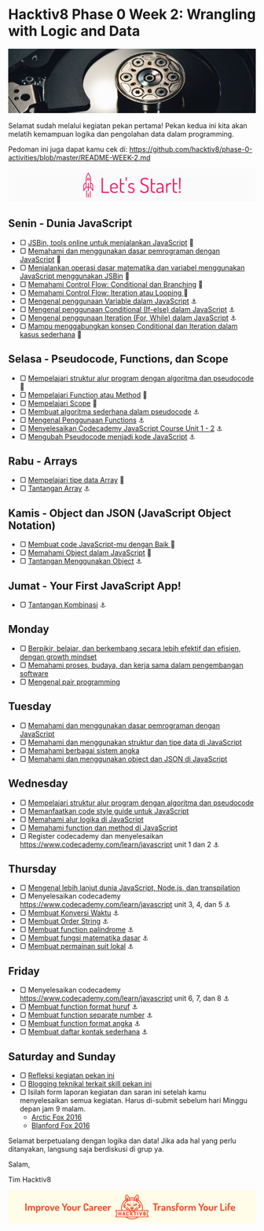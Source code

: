 # Hacktiv8 Phase 0 Week 2: Wrangling with Logic and Data

![Header](assets/header-w2.jpg)

Selamat sudah melalui kegiatan pekan pertama! Pekan kedua ini kita akan melatih kemampuan logika dan pengolahan data dalam programming.

Pedoman ini juga dapat kamu cek di: <https://github.com/hacktiv8/phase-0-activities/blob/master/README-WEEK-2.md>

![Let's start!](assets/start.png)

## Senin - Dunia JavaScript

- ▢ [JSBin, tools online untuk menjalankan JavaScript](http://jsbin.com/?js,console)
:wrench:
- ▢ [Memahami dan menggunakan dasar pemrograman dengan JavaScript](https://github.com/hacktiv8/phase-0-activities/blob/master/modules/js-first-time.md)
:notebook_with_decorative_cover:
- ▢ [Menjalankan operasi dasar matematika dan variabel menggunakan JavaScript menggunakan JSBin](https://github.com/hacktiv8/phase-0-activities/blob/master/modules/js-basics.md)
:notebook_with_decorative_cover:
- ▢ [Memahami Control Flow: Conditional dan Branching](https://github.com/hacktiv8/phase-0-activities/blob/master/modules/js-basics.md)
:notebook_with_decorative_cover:
- ▢ [Memahami Control Flow: Iteration atau Looping ](https://github.com/hacktiv8/phase-0-activities/blob/master/modules/js-basics.md)
:notebook_with_decorative_cover:
- ▢ [Mengenal penggunaan Variable dalam JavaScript](https://github.com/hacktiv8/phase-0-activities/blob/master/modules/js-basics.md)
:anchor:
- ▢ [Mengenal penggunaan Conditional (If-else) dalam JavaScript](https://github.com/hacktiv8/phase-0-activities/blob/master/modules/js-basics.md)
:anchor:
- ▢ [Mengenal penggunaan Iteration (For, While) dalam JavaScript](https://github.com/hacktiv8/phase-0-activities/blob/master/modules/js-basics.md)
:anchor:
- ▢ [Mampu menggabungkan konsep Conditional dan Iteration dalam kasus sederhana](https://github.com/hacktiv8/phase-0-activities/blob/master/modules/js-basics.md)
:rocket:

## Selasa - Pseudocode, Functions, dan Scope

- ▢ [Mempelajari struktur alur program dengan algoritma dan pseudocode](https://github.com/hacktiv8/phase-0-activities/blob/master/modules/algorithm-pseudocode.md)
:notebook_with_decorative_cover:
- ▢ [Mempelajari Function atau Method](https://github.com/hacktiv8/phase-0-activities/blob/master/modules/js-function-method.md)
:notebook_with_decorative_cover:
- ▢ [Mempelajari Scope](https://github.com/hacktiv8/phase-0-activities/blob/master/modules/js-scope.md)
:notebook_with_decorative_cover:
- ▢ [Membuat algoritma sederhana dalam pseudocode](https://github.com/hacktiv8/phase-0-activities/blob/master/modules/algorithm-pseudocode.md)
:anchor:
- ▢ [Mengenal Penggunaan Functions](https://github.com/hacktiv8/phase-0-activities/blob/master/modules/js-basics.md)
:anchor:
- ▢ [Menyelesaikan Codecademy JavaScript Course Unit 1 - 2](https://github.com/hacktiv8/phase-0-activities/blob/master/modules/js-basics.md)
:anchor:
- ▢ [Mengubah Pseudocode menjadi kode JavaScript](https://github.com/hacktiv8/phase-0-activities/blob/master/modules/algorithm-pseudocode.md)
:anchor:

## Rabu - Arrays
- ▢ [Mempelajari tipe data Array](https://github.com/hacktiv8/phase-0-activities/blob/master/modules/js-array.md)
:notebook_with_decorative_cover:
- ▢ [Tantangan Array](https://github.com/hacktiv8/phase-0-activities/blob/master/modules/algorithm-pseudocode.md)
:anchor:

## Kamis - Object dan JSON (JavaScript Object Notation)
- ▢ [Membuat code JavaScript-mu dengan Baik ](https://github.com/hacktiv8/phase-0-activities/blob/master/modules/js-code-style.md)
:notebook_with_decorative_cover:
- ▢ [Memahami Object dalam JavaScript](https://github.com/hacktiv8/phase-0-activities/blob/master/modules/js-object-json.md)
:notebook_with_decorative_cover:
- ▢ [Tantangan Menggunakan Object](https://github.com/hacktiv8/phase-0-activities/blob/master/modules/algorithm-pseudocode.md)
:anchor:

## Jumat - Your First JavaScript App!

- ▢ [Tantangan Kombinasi](https://github.com/hacktiv8/phase-0-activities/blob/master/modules/algorithm-pseudocode.md)
:anchor:


## Monday

- ▢ [Berpikir, belajar, dan berkembang secara lebih efektif dan efisien, dengan growth mindset](https://github.com/hacktiv8/phase-0-activities/blob/master/modules/thinking.md)
- ▢ [Memahami proses, budaya, dan kerja sama dalam pengembangan software](https://github.com/hacktiv8/phase-0-activities/blob/master/modules/software-culture-teamwork.md)
- ▢ [Mengenal pair programming](https://github.com/hacktiv8/phase-0-activities/blob/master/modules/pair-programming.md)


## Tuesday

- ▢ [Memahami dan menggunakan dasar pemrograman dengan JavaScript](https://github.com/hacktiv8/phase-0-activities/blob/master/modules/js-basics.md)
- ▢ [Memahami dan menggunakan struktur dan tipe data di JavaScript](https://github.com/hacktiv8/phase-0-activities/blob/master/modules/js-data.md)
- ▢ [Memahami berbagai sistem angka](https://github.com/hacktiv8/phase-0-activities/blob/master/modules/number-system.md)
- ▢ [Memahami dan menggunakan object dan JSON di JavaScript](https://github.com/hacktiv8/phase-0-activities/blob/master/modules/js-object-json.md)

## Wednesday

- ▢ [Mempelajari struktur alur program dengan algoritma dan pseudocode](https://github.com/hacktiv8/phase-0-activities/blob/master/modules/algorithm-pseudocode.md)
- ▢ [Memanfaatkan code style guide untuk JavaScript](https://github.com/hacktiv8/phase-0-activities/blob/master/modules/js-code-style.md)
- ▢ [Memahami alur logika di JavaScript](https://github.com/hacktiv8/phase-0-activities/blob/master/modules/js-logic.md)
- ▢ [Memahami function dan method di JavaScript](https://github.com/hacktiv8/phase-0-activities/blob/master/modules/js-function-method.md)
- ▢ Register codecademy dan menyelesaikan https://www.codecademy.com/learn/javascript unit 1 dan 2 :anchor:

## Thursday
- ▢ [Mengenal lebih lanjut dunia JavaScript, Node.js, dan transpilation](https://github.com/hacktiv8/phase-0-activities/blob/master/modules/js-world.md)
- ▢ Menyelesaikan codecademy https://www.codecademy.com/learn/javascript unit 3, 4, dan 5  :anchor:
- ▢ [Membuat Konversi Waktu](https://github.com/hacktiv8/phase-0-activities/blob/master/modules/konversi-waktu.md) :anchor:
- ▢ [Membuat Order String](https://github.com/hacktiv8/phase-0-activities/blob/master/modules/order-string.md) :anchor:
- ▢ [Membuat function palindrome](https://github.com/hacktiv8/phase-0-activities/blob/master/modules/palindrome.md) :anchor:
- ▢ [Membuat fungsi matematika dasar](https://github.com/hacktiv8/phase-0-activities/blob/master/modules/math-basics.md) :anchor:
- ▢ [Membuat permainan suit lokal](https://github.com/hacktiv8/phase-0-activities/blob/master/modules/rock-paper-scissors.md) :anchor:

## Friday

- ▢ Menyelesaikan codecademy https://www.codecademy.com/learn/javascript unit 6, 7, dan 8  :anchor:
- ▢ [Membuat function format huruf](https://github.com/hacktiv8/phase-0-activities/blob/master/modules/format-huruf.md) :anchor:
- ▢ [Membuat function separate number](https://github.com/hacktiv8/phase-0-activities/blob/master/modules/separate-number.md) :anchor:
- ▢ [Membuat function format angka](https://github.com/hacktiv8/phase-0-activities/blob/master/modules/format-angka.md) :anchor:
- ▢ [Membuat daftar kontak sederhana](https://github.com/hacktiv8/phase-0-activities/blob/master/modules/contact-list.md) :anchor:

## Saturday and Sunday

- ▢ [Refleksi kegiatan pekan ini](https://github.com/hacktiv8/phase-0-activities/blob/master/modules/reflection.md)
- ▢ [Blogging teknikal terkait skill pekan ini](https://github.com/hacktiv8/phase-0-activities/blob/master/modules/blog.md)
- ▢ Isilah form laporan kegiatan dan saran ini setelah kamu menyelesaikan semua kegiatan. Harus di-submit sebelum hari Minggu depan jam 9 malam.
  - [Arctic Fox 2016](https://airtable.com/shrGG9YTJkEBL7QaG)
  - [Blanford Fox 2016](https://airtable.com/shrZ2Ufijy6400Yea)

Selamat berpetualang dengan logika dan data! Jika ada hal yang perlu ditanyakan, langsung saja berdiskusi di grup ya.

Salam,

Tim Hacktiv8

![Hacktiv8 Banner](assets/banner.png)
